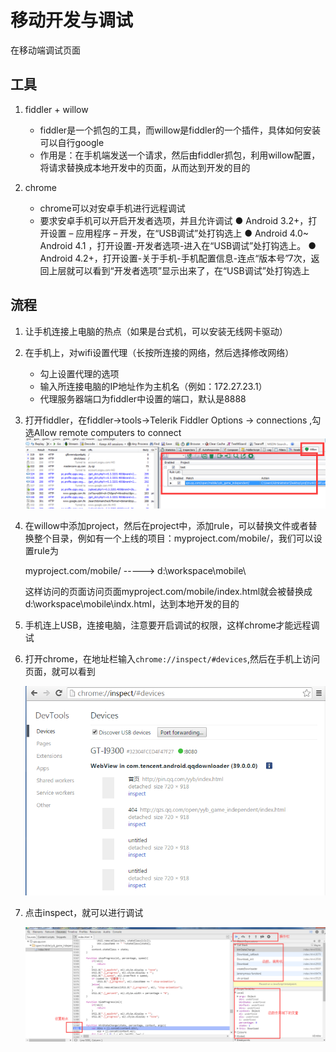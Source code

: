# 移动开发与调试

在移动端调试页面

## 工具

1. fiddler + willow

    * fiddler是一个抓包的工具，而willow是fiddler的一个插件，具体如何安装可以自行google
    * 作用是：在手机端发送一个请求，然后由fiddler抓包，利用willow配置，将请求替换成本地开发中的页面，从而达到开发的目的

2. chrome

    * chrome可以对安卓手机进行远程调试
    * 要求安卓手机可以开启开发者选项，并且允许调试
        ● Android 3.2+，打开设置 – 应用程序 – 开发，在“USB调试”处打钩选上
        ● Android 4.0~ Android 4.1 ，打开设置-开发者选项-进入在“USB调试”处打钩选上。
        ● Android 4.2+，打开设置-关于手机-手机配置信息-连点“版本号”7次，返回上层就可以看到“开发者选项”显示出来了，在“USB调试”处打钩选上

## 流程

1. 让手机连接上电脑的热点（如果是台式机，可以安装无线网卡驱动）
2. 在手机上，对wifi设置代理（长按所连接的网络，然后选择修改网络）
    * 勾上设置代理的选项
    * 输入所连接电脑的IP地址作为主机名（例如：172.27.23.1）
    * 代理服务器端口为fiddler中设置的端口，默认是8888
3. 打开fiddler，在fiddler->tools->Telerik Fiddler Options -> connections ,勾选Allow remote computers to connect
    ![fiddler+willow](../../image/fiddler.png)
4. 在willow中添加project，然后在project中，添加rule，可以替换文件或者替换整个目录，例如有一个上线的项目：myproject.com/mobile/，我们可以设置rule为

    myproject.com/mobile/  -----> d:\workspace\mobile\

    这样访问的页面访问页面myproject.com/mobile/index.html就会被替换成d:\workspace\mobile\indx.html，达到本地开发的目的
5. 手机连上USB，连接电脑，注意要开启调试的权限，这样chrome才能远程调试
6. 打开chrome，在地址栏输入`chrome://inspect/#devices`,然后在手机上访问页面，就可以看到

    ![debug-chrome](../../image/debug-chrome.png)

7. 点击inspect，就可以进行调试

    ![debug](../../image/chrome-debug.png)
    
